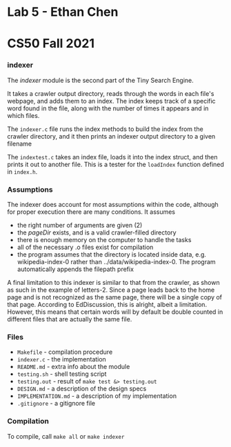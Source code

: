 # Lab 5 - Ethan Chen
# CS50 Fall 2021

### indexer

The _indexer_ module is the second part of the Tiny Search Engine.

It takes a crawler output directory, reads through the words in each file's webpage, and adds them to an index. The index keeps track of a specific word found in the file, along with the number of times it appears and in which files. 

The `indexer.c` file runs the index methods to build the index from the crawler directory, and it then prints an indexer output directory to a given filename

The `indextest.c` takes an index file, loads it into the index struct, and then prints it out to another file. This is a tester for the `loadIndex` function defined in `index.h`.

### Assumptions

The indexer does account for most assumptions within the code, although for proper execution there are many conditions. It assumes
* the right number of arguments are given (2)
* the _pageDir_ exists, and is a valid crawler-filled directory
* there is enough memory on the computer to handle the tasks
* all of the necessary .o files exist for compilation
* the program assumes that the directory is located inside data, e.g. wikipedia-index-0 rather than ../data/wikipedia-index-0. The program automatically appends the filepath prefix

A final limitation to this indexer is similar to that from the crawler, as shown as such in the example of letters-2. Since a page  leads back to the home page and is not recognized  as the same page, there will be a single copy of that page. According to EdDiscussion, this is alright, albeit a limitation. However, this means that certain words will by default be double counted in different files that are actually the same file.

### Files

* `Makefile` - compilation procedure
* `indexer.c` - the implementation
* `README.md` - extra info about the module
* `testing.sh` - shell testing script
* `testing.out` - result of `make test &> testing.out`
* `DESIGN.md` - a description of the design specs
* `IMPLEMENTATION.md` - a description of my implementation
* `.gitignore` - a gitignore file

### Compilation

To compile, call `make all` or `make indexer`